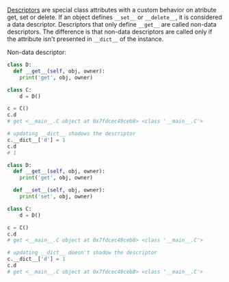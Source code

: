 
[Descriptors](https://docs.python.org/3/howto/descriptor.html) are special class attributes with a custom behavior on atribute get, set or delete. If an object defines `__set__` or `__delete__`, it is considered a data descriptor. Descriptors that only define `__get__` are called non-data descriptors. The difference is that non-data descriptors are called only if the attribute isn't presented in `__dict__` of the instance.


Non-data descriptor:


```python
class D:
  def __get__(self, obj, owner):
    print('get', obj, owner)

class C:
    d = D()

c = C()
c.d
# get <__main__.C object at 0x7fdcec49ceb8> <class '__main__.C'>

# updating __dict__ shadows the descriptor
c.__dict__['d'] = 1
c.d
# 1
```


```python
class D:
  def __get__(self, obj, owner):
    print('get', obj, owner)

  def __set__(self, obj, owner):
    print('set', obj, owner)

class C:
    d = D()

c = C()
c.d
# get <__main__.C object at 0x7fdcec49ceb8> <class '__main__.C'>

# updating __dict__ doesn't shadow the descriptor
c.__dict__['d'] = 1
c.d
# get <__main__.C object at 0x7fdcec49ceb8> <class '__main__.C'>
```
